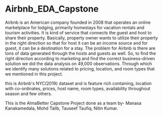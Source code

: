 # Airbnb_EDA_Capstone
Airbnb is an American company founded in 2008 that operates an online marketplace for lodging, primarily homestays for vacation rentals and tourism activities. It is  kind of service that connects the guest and host to share their property. Basically, property owner wants to utilize their property in the right direction so that for host it can be an income source and for guest, it can be a destination for a stay. The problem for Airbnb is there are tons of data generated through the hosts and guests as well. So, to find the right direction according to marketing and find the correct business-driven solution we did the data analysis on 49,000 observations. Through which we identify many solutions related to pricing, location, and room types that we mentioned in this project.

this is Airbnb's NYC(2019) dataset and is feature rich containing, location with co-ordinates, prices, host name, room types, availability throughout season and few others.

This is the AlmaBetter Capstone Project done as a team by- Manasa Kanakamedala, Mohd Talib, Tauseef Taufiq, Nitin Kumar. 
